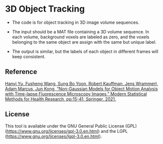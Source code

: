 # 3D Object Tracking

- The code is for object tracking in 3D image volume sequences.

- The input should be a MAT file containing a 3D volume sequence. In each volume, background voxels are labeled as zero, and the voxels belonging to the same object are assign with the same but unique label.

- The output is similar, but the labels of each object in different frames will keep consistent.

## Reference
[Hanyi Yu, Fusheng Wang, Sung Bo Yoon, Robert Kauffman, Jens Wrammert, Adam Marcus, Jun Kong, “Non-Gaussian Models for Object Motion Analysis with Time-lapse Fluorescence Microscopy Images,” Modern Statistical Methods for Health Research, pp:15-41, Springer, 2021.](https://link.springer.com/chapter/10.1007/978-3-030-72437-5_2)

## License
This tool is available under the GNU General Public License (GPL) (https://www.gnu.org/licenses/gpl-3.0.en.html) and the LGPL (https://www.gnu.org/licenses/lgpl-3.0.en.html).
